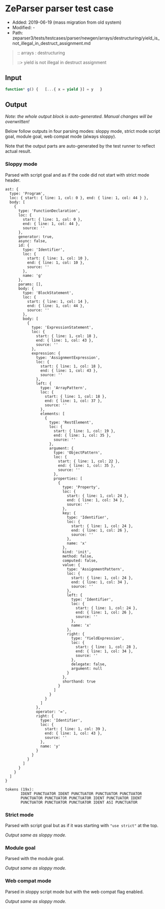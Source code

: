 # ZeParser parser test case

- Added: 2019-06-19 (mass migration from old system)
- Modified: -
- Path: zeparser3/tests/testcases/parser/newgen/arrays/destructuring/yield_is_not_illegal_in_destruct_assignment.md

> :: arrays : destructuring
>
> ::> yield is not illegal in destruct assignment

## Input

`````js
function* g() {   [...{ x = yield }] = y   }
`````

## Output

_Note: the whole output block is auto-generated. Manual changes will be overwritten!_

Below follow outputs in four parsing modes: sloppy mode, strict mode script goal, module goal, web compat mode (always sloppy).

Note that the output parts are auto-generated by the test runner to reflect actual result.

### Sloppy mode

Parsed with script goal and as if the code did not start with strict mode header.

`````
ast: {
  type: 'Program',
  loc: { start: { line: 1, col: 0 }, end: { line: 1, col: 44 } },
  body: [
    {
      type: 'FunctionDeclaration',
      loc: {
        start: { line: 1, col: 0 },
        end: { line: 1, col: 44 },
        source: ''
      },
      generator: true,
      async: false,
      id: {
        type: 'Identifier',
        loc: {
          start: { line: 1, col: 10 },
          end: { line: 1, col: 10 },
          source: ''
        },
        name: 'g'
      },
      params: [],
      body: {
        type: 'BlockStatement',
        loc: {
          start: { line: 1, col: 14 },
          end: { line: 1, col: 44 },
          source: ''
        },
        body: [
          {
            type: 'ExpressionStatement',
            loc: {
              start: { line: 1, col: 18 },
              end: { line: 1, col: 43 },
              source: ''
            },
            expression: {
              type: 'AssignmentExpression',
              loc: {
                start: { line: 1, col: 18 },
                end: { line: 1, col: 43 },
                source: ''
              },
              left: {
                type: 'ArrayPattern',
                loc: {
                  start: { line: 1, col: 18 },
                  end: { line: 1, col: 37 },
                  source: ''
                },
                elements: [
                  {
                    type: 'RestElement',
                    loc: {
                      start: { line: 1, col: 19 },
                      end: { line: 1, col: 35 },
                      source: ''
                    },
                    argument: {
                      type: 'ObjectPattern',
                      loc: {
                        start: { line: 1, col: 22 },
                        end: { line: 1, col: 35 },
                        source: ''
                      },
                      properties: [
                        {
                          type: 'Property',
                          loc: {
                            start: { line: 1, col: 24 },
                            end: { line: 1, col: 34 },
                            source: ''
                          },
                          key: {
                            type: 'Identifier',
                            loc: {
                              start: { line: 1, col: 24 },
                              end: { line: 1, col: 26 },
                              source: ''
                            },
                            name: 'x'
                          },
                          kind: 'init',
                          method: false,
                          computed: false,
                          value: {
                            type: 'AssignmentPattern',
                            loc: {
                              start: { line: 1, col: 24 },
                              end: { line: 1, col: 34 },
                              source: ''
                            },
                            left: {
                              type: 'Identifier',
                              loc: {
                                start: { line: 1, col: 24 },
                                end: { line: 1, col: 26 },
                                source: ''
                              },
                              name: 'x'
                            },
                            right: {
                              type: 'YieldExpression',
                              loc: {
                                start: { line: 1, col: 28 },
                                end: { line: 1, col: 34 },
                                source: ''
                              },
                              delegate: false,
                              argument: null
                            }
                          },
                          shorthand: true
                        }
                      ]
                    }
                  }
                ]
              },
              operator: '=',
              right: {
                type: 'Identifier',
                loc: {
                  start: { line: 1, col: 39 },
                  end: { line: 1, col: 43 },
                  source: ''
                },
                name: 'y'
              }
            }
          }
        ]
      }
    }
  ]
}

tokens (19x):
       IDENT PUNCTUATOR IDENT PUNCTUATOR PUNCTUATOR PUNCTUATOR
       PUNCTUATOR PUNCTUATOR PUNCTUATOR IDENT PUNCTUATOR IDENT
       PUNCTUATOR PUNCTUATOR PUNCTUATOR IDENT ASI PUNCTUATOR
`````

### Strict mode

Parsed with script goal but as if it was starting with `"use strict"` at the top.

_Output same as sloppy mode._

### Module goal

Parsed with the module goal.

_Output same as sloppy mode._

### Web compat mode

Parsed in sloppy script mode but with the web compat flag enabled.

_Output same as sloppy mode._
